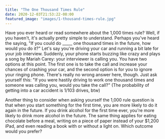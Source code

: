 ```yaml
---
title: "The One Thousand Times Rule"
date: 2020-12-03T21:53:22-08:00
featured_image: "images/1-thousand-times-rule.jpg"
---
```


Have you ever heard or read somewhere about the 1,000 times rule? Well, if you haven't, it's actually pretty simple to understand. Perhaps you've heard the saying, "If you could do _____ one thousand times in the future, how would you do it?" Let's say you're driving your car and running a bit late for your job interview. Suddenly, your phone starts buzzing like crazy and plays a song by Mariah Carey: your interviewer is calling you. You have two options at this point. The first one is to take the call and increase your chances of crashing your car, and the second option is for you to ignore your ringing phone. There's really no wrong answer here, though. Just ask yourself this: "If you were hastily driving to work one thousand times and someone was calling you, would you take the call?" (The probability of getting into a car accident is 1/103 drives, btw)

Another thing to consider when asking yourself the 1,000 rule question is that when you start something for the first time, you are more likely to do it again in the future. If you drink alcohol for the first time ever, you're more likely to drink more alcohol in the future. The same thing applies for eating chocolate before a meal, writing on a piece of paper instead of your $1,200 iPad, and even reading a book with or without a light on. Which outcome would you prefer?
